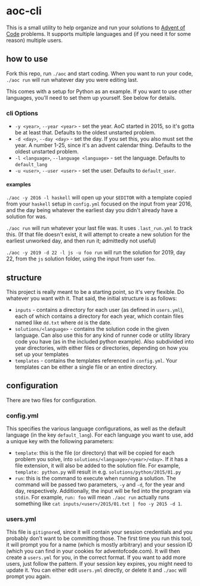 # aoc-cli

This is a small utility to help organize and run your solutions to [Advent of
Code](http://adventofcode.com/) problems. It supports multiple languages and (if
you need it for some reason) multiple users.

## how to use

Fork this repo, run `./aoc` and start coding. When you want to run your code,
`./aoc run` will run whatever day you were editing last.

This comes with a setup for Python as an example. If you want to use other
languages, you'll need to set them up yourself. See below for details.

### cli Options

* `-y <year>`, `--year <year>` - set the year. AoC started in 2015, so it's
    gotta be at least that. Defaults to the oldest unstarted problem.
* `-d <day>`, `--day <day>` - set the day. If you set this, you also must set
    the year. A number 1-25, since it's an advent calendar thing. Defaults to
    the oldest unstarted problem.
* `-l <language>`, `--language <language>` - set the language. Defaults to
    `default_lang`
* `-u <user>`, `--user <user>` - set the user. Defaults to `default_user`.

#### examples

`./aoc -y 2016 -l haskell` will open up your `$EDITOR` with a template copied
from your `haskell` setup in `config.yml` focused on the input from year 2016,
and the day being whatever the earliest day you didn't already have a solution
for was.

`./aoc run` will run whatever your last file was. It uses `.last_run.yml` to
track this. (If that file doesn't exist, it will attempt to create a new
solution for the earliest unworked day, and then run it; admittedly not useful)

`./aoc -y 2019 -d 22 -l js -u foo run` will run the solution for 2019, day 22,
from the `js` solution folder, using the input from user `foo`.

## structure

This project is really meant to be a starting point, so it's very flexible. Do
whatever you want with it. That said, the initial structure is as follows:

* `inputs` - contains a directory for each user (as defined in `users.yml`),
    each of which contains a directory for each year, which contain files named
    like `dd.txt` where `dd` is the date.
* `solutions/<language>` - contains the solution code in the given language. Can
    also use this for any kind of runner code or utility library code you have
    (as in the included python example). Also subdivided into year directories,
    with either files or directories, depending on how you set up your templates
* `templates` - contains the templates referenced in `config.yml`. Your
    templates can be either a single file or an entire directory.

## configuration

There are two files for configuration.

### config.yml

This specifies the various language configurations, as well as the default
language (in the key `default_lang`). For each language you want to use, add
a unique key with the following parameters:

* `template`: this is the file (or directory) that will be copied for each
    problem you solve, into `solutions/<language>/<year>/<day>`. If it has
    a file extension, it will also be added to the solution file. For example,
    `template: python.py` will result in e.g. `solutions/python/2015/01.py`
* `run`: this is the command to execute when running a solution. The command
    will be passed two parameters, `-y` and `-d`, for the year and day,
    respectively. Additionally, the input will be fed into the program via
    `stdin`. For example, `run: foo` will mean `./aoc run` actually runs
    something like `cat inputs/<user>/2015/01.txt | foo -y 2015 -d 1`.

### users.yml

This file is `gitignore`d, since it will contain your session credentials and
you probably don't want to be committing those. The first time you run this
tool, it will prompt you for a name (which is mostly arbitrary) and your session
ID (which you can find in your cookies for adventofcode.com). It will then
create a `users.yml` for you, in the correct format. If you want to add more
users, just follow the pattern. If your session key expires, you might need to
update it. You can either edit `users.yml` directly, or delete it and `./aoc`
will prompt you again.

